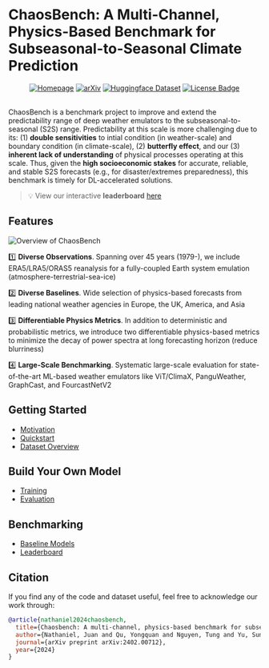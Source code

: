 # ChaosBench: A Multi-Channel, Physics-Based Benchmark for Subseasonal-to-Seasonal Climate Prediction

<div align="center">
<a href="https://leap-stc.github.io/ChaosBench"><img src="https://img.shields.io/badge/View-Documentation-blue?style=for-the-badge)" alt="Homepage"/></a>
  <a href="https://arxiv.org/abs/2402.00712"><img src="https://img.shields.io/badge/ArXiV-2402.00712-b31b1b.svg" alt="arXiv"/></a>
<a href="https://huggingface.co/datasets/LEAP/ChaosBench"><img src="https://img.shields.io/badge/Dataset-HuggingFace-ffd21e" alt="Huggingface Dataset"/></a>
<a href="https://github.com/leap-stc/ChaosBench/blob/main/LICENSE"><img src="https://img.shields.io/badge/License-GNU%20GPL-green" alt="License Badge"/></a>
</div>
</br>

ChaosBench is a benchmark project to improve and extend the predictability range of deep weather emulators to the subseasonal-to-seasonal (S2S) range. Predictability at this scale is more challenging due to its: (1) __double sensitivities__ to intial condition (in weather-scale) and boundary condition (in climate-scale), (2) __butterfly effect__, and our (3) __inherent lack of understanding__ of physical processes operating at this scale. Thus, given the __high socioeconomic stakes__ for accurate, reliable, and stable S2S forecasts (e.g., for disaster/extremes preparedness), this benchmark is timely for DL-accelerated solutions.

> 💡 View our interactive __leaderboard__ [here](https://leap-stc.github.io/ChaosBench/leaderboard.html)


## Features

![Overview of ChaosBench](docs/scheme/chaosbench_scheme-scheme.jpg)

1️⃣ __Diverse Observations__. Spanning over 45 years (1979-), we include ERA5/LRA5/ORAS5 reanalysis for a fully-coupled Earth system emulation (atmosphere-terrestrial-sea-ice)

2️⃣ __Diverse Baselines__. Wide selection of physics-based forecasts from leading national weather agencies in Europe, the UK, America, and Asia

3️⃣ __Differentiable Physics Metrics__. In addition to deterministic and probabilistic metrics, we introduce two differentiable physics-based metrics to minimize the decay of power spectra at long forecasting horizon (reduce blurriness)

4️⃣ __Large-Scale Benchmarking__. Systematic large-scale evaluation for state-of-the-art ML-based weather emulators like ViT/ClimaX, PanguWeather, GraphCast, and FourcastNetV2

## Getting Started
- [Motivation](https://leap-stc.github.io/ChaosBench/motivation.html)
- [Quickstart](https://leap-stc.github.io/ChaosBench/quickstart.html)
- [Dataset Overview](https://leap-stc.github.io/ChaosBench/dataset.html)


## Build Your Own Model
- [Training](https://leap-stc.github.io/ChaosBench/training.html)
- [Evaluation](https://leap-stc.github.io/ChaosBench/evaluation.html)

## Benchmarking
- [Baseline Models](https://leap-stc.github.io/ChaosBench/baseline.html)
- [Leaderboard](https://leap-stc.github.io/ChaosBench/leaderboard.html)

## Citation
If you find any of the code and dataset useful, feel free to acknowledge our work through:

```bibtex
@article{nathaniel2024chaosbench,
  title={Chaosbench: A multi-channel, physics-based benchmark for subseasonal-to-seasonal climate prediction},
  author={Nathaniel, Juan and Qu, Yongquan and Nguyen, Tung and Yu, Sungduk and Busecke, Julius and Grover, Aditya and Gentine, Pierre},
  journal={arXiv preprint arXiv:2402.00712},
  year={2024}
}

